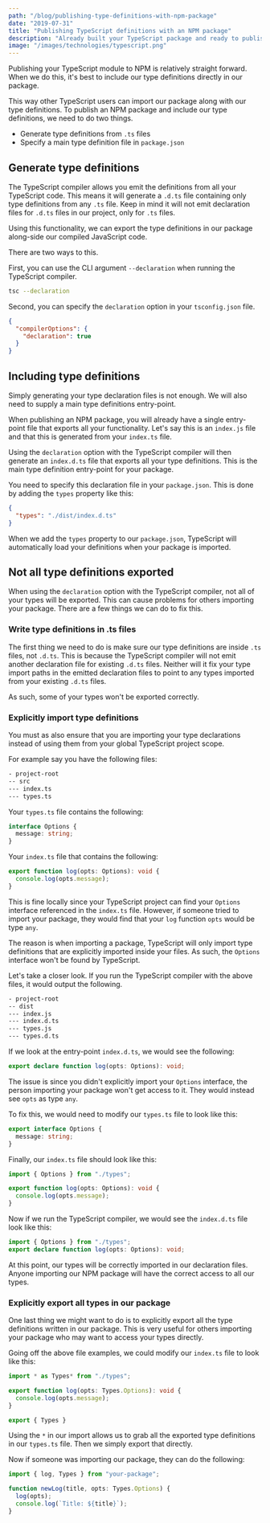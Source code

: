 ```yaml
---
path: "/blog/publishing-type-definitions-with-npm-package"
date: "2019-07-31"
title: "Publishing TypeScript definitions with an NPM package"
description: "Already built your TypeScript package and ready to publish to NPM? Now see how to include your TypeScript type definitions with your package and avoid a major pitfall"
image: "/images/technologies/typescript.png"
---
```


Publishing your TypeScript module to NPM is relatively straight forward. When we do this, it's best to include our type definitions directly in our package.

This way other TypeScript users can import our package along with our type definitions. To publish an NPM package and include our type definitions, we need to do two things.

- Generate type definitions from `.ts` files
- Specify a main type definition file in `package.json`

## Generate type definitions

The TypeScript compiler allows you emit the definitions from all your TypeScript code. This means it will generate a `.d.ts` file containing only type definitions from any `.ts` file. Keep in mind it will not emit declaration files for `.d.ts` files in our project, only for `.ts` files.

Using this functionality, we can export the type definitions in our package along-side our compiled JavaScript code.

There are two ways to this.

First, you can use the CLI argument `--declaration` when running the TypeScript compiler.

```bash
tsc --declaration
```

Second, you can specify the `declaration` option in your `tsconfig.json` file.

```json
{
  "compilerOptions": {
    "declaration": true
  }
}
```

## Including type definitions

Simply generating your type declaration files is not enough. We will also need to supply a main type definitions entry-point. 

When publishing an NPM package, you will already have a single entry-point file that exports all your functionality. Let's say this is an `index.js` file and that this is generated from your `index.ts` file.

Using the `declaration` option with the TypeScript compiler will then generate an `index.d.ts` file that exports all your type definitions. This is the main type definition entry-point for your package.

You need to specify this declaration file in your `package.json`.  This is done by adding the `types` property like this:

```json
{
  "types": "./dist/index.d.ts"
}
```

When we add the `types` property to our `package.json`, TypeScript will automatically load your definitions when your package is imported.

## Not all type definitions exported

When using the `declaration` option with the TypeScript compiler, not all of your types will be exported. This can cause problems for others importing your package. There are a few things we can do to fix this.

### Write type definitions in .ts files

The first thing we need to do is make sure our type definitions are inside `.ts` files, not `.d.ts`. This is because the TypeScript compiler will not emit another declaration file for existing `.d.ts` files. Neither will it fix your type import paths in the emitted declaration files to point to any types imported from your existing `.d.ts` files.

As such, some of your types won't be exported correctly.

### Explicitly import type definitions

You must as also ensure that you are importing your type declarations instead of using them from your global TypeScript project scope.

For example say you have the following files:

```txt
- project-root
-- src
--- index.ts
--- types.ts
```

Your  `types.ts` file contains the following:

```ts
interface Options {
  message: string;
}
```

Your `index.ts` file that contains the following:

```ts
export function log(opts: Options): void {
  console.log(opts.message);
}
```

This is fine locally since your TypeScript project can find your `Options` interface referenced in the `index.ts` file. However, if someone tried to import your package, they would find that your `log` function `opts` would be type `any`. 

The reason is when importing a package, TypeScript will only import type definitions that are explicitly imported inside your files. As such, the `Options` interface won't be found by TypeScript.

Let's take a closer look. If you run the TypeScript compiler with the above files, it would output the following.

```txt
- project-root
-- dist
--- index.js
--- index.d.ts
--- types.js
--- types.d.ts
```

If we look at the entry-point `index.d.ts`, we would see the following:

```ts
export declare function log(opts: Options): void;
```

The issue is since you didn't explicitly import your `Options` interface, the person importing your package won't get access to it. They would instead see `opts` as type `any`.

To fix this, we would need to modify our `types.ts` file to look like this:

```ts
export interface Options {
  message: string;
}
```

Finally, our `index.ts` file should look like this:

```ts
import { Options } from "./types";

export function log(opts: Options): void {
  console.log(opts.message);
}
```

Now if we run the TypeScript compiler, we would see the `index.d.ts` file look like this:

```ts
import { Options } from "./types";
export declare function log(opts: Options): void;
```

At this point, our types will be correctly imported in our declaration files. Anyone importing our NPM package will have the correct access to all our types.

### Explicitly export all types in our package

One last thing we might want to do is to explicitly export all the type definitions written in our package. This is very useful for others importing your package who may want to access your types directly.

Going off the above file examples, we could modify our `index.ts` file to look like this:

```ts
import * as Types* from "./types";

export function log(opts: Types.Options): void {
  console.log(opts.message);
}

export { Types }
```

Using the `*` in our import allows us to grab all the exported type definitions in our `types.ts` file. Then we simply export that directly.

Now if someone was importing our package, they can do the following:

```ts
import { log, Types } from "your-package";

function newLog(title, opts: Types.Options) {
  log(opts);
  console.log(`Title: ${title}`);
}
```